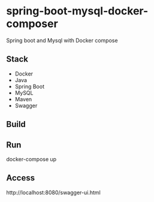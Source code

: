 # spring-boot-mysql-docker-composer
Spring boot and Mysql with Docker compose

## Stack
- Docker
- Java
- Spring Boot
- MySQL
- Maven
- Swagger

## Build


## Run
docker-compose up

## Access
 http://localhost:8080/swagger-ui.html

